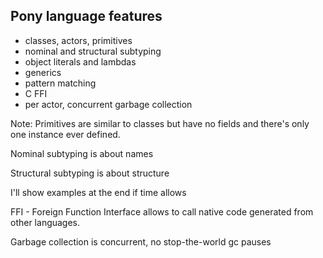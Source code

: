 ## Pony language features

- classes, actors, primitives
- nominal and structural subtyping
- object literals and lambdas
- generics
- pattern matching
- C FFI
- per actor, concurrent garbage collection

Note:
Primitives are similar to classes but have no fields and there's only one instance
ever defined.

Nominal subtyping is about names

Structural subtyping is about structure

I'll show examples at the end if time allows

FFI - Foreign Function Interface allows to call native code generated from other languages.

Garbage collection is concurrent, no stop-the-world gc pauses
